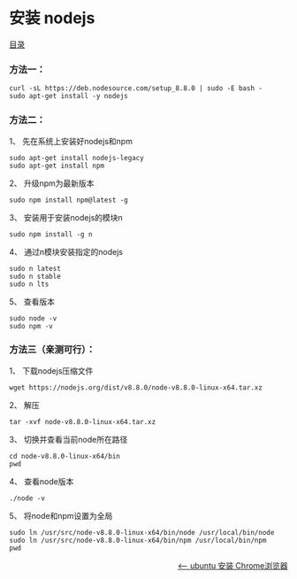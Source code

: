 # 安装 nodejs

<a href="README.md">目录</a>

### 方法一：

	curl -sL https://deb.nodesource.com/setup_8.8.0 | sudo -E bash -
	sudo apt-get install -y nodejs


### 方法二：

1、 先在系统上安装好nodejs和npm


	sudo apt-get install nodejs-legacy
	sudo apt-get install npm

2、 升级npm为最新版本


	sudo npm install npm@latest -g

3、 安装用于安装nodejs的模块n


	sudo npm install -g n

4、 通过n模块安装指定的nodejs

	sudo n latest
	sudo n stable
	sudo n lts

5、 查看版本

	sudo node -v
	sudo npm -v

### 方法三（亲测可行）：

1、 下载nodejs压缩文件

	wget https://nodejs.org/dist/v8.8.0/node-v8.8.0-linux-x64.tar.xz

2、 解压

	tar -xvf node-v8.8.0-linux-x64.tar.xz


3、 切换并查看当前node所在路径

	cd node-v8.8.0-linux-x64/bin
	pwd

4、 查看node版本

	./node -v

5、 将node和npm设置为全局

	sudo ln /usr/src/node-v8.8.0-linux-x64/bin/node /usr/local/bin/node
	sudo ln /usr/src/node-v8.8.0-linux-x64/bin/npm /usr/local/bin/npm
	pwd

<a href="install-google-chrome-stable.md" style="float: right;"><—— ubuntu 安装 Chrome浏览器</a>